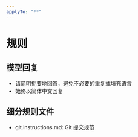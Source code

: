 ```yaml
---
applyTo: "**"
---
```


# 规则

## 模型回复

- 请简明扼要地回答，避免不必要的重复或填充语言
- 始终以简体中文回复

## 细分规则文件

- git.instructions.md: Git 提交规范
